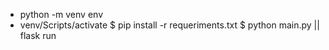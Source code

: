 * python -m venv env
* venv/Scripts/activate
$ pip install -r requeriments.txt
$ python main.py || flask run
